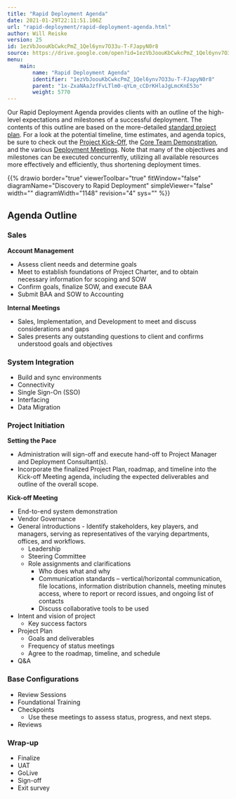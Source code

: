 ```yaml
---
title: "Rapid Deployment Agenda"
date: 2021-01-29T22:11:51.106Z
url: "rapid-deployment/rapid-deployment-agenda.html"
author: Will Reiske
version: 25
id: 1ezVbJoouKbCwkcPmZ_1Qel6ynv7O33u-T-FJapyN0r8
source: https://drive.google.com/open?id=1ezVbJoouKbCwkcPmZ_1Qel6ynv7O33u-T-FJapyN0r8
menu:
    main:
        name: "Rapid Deployment Agenda"
        identifier: "1ezVbJoouKbCwkcPmZ_1Qel6ynv7O33u-T-FJapyN0r8"
        parent: "1x-ZxaNAaJzfFvLTlm0-qYLm_cCDrKHlaJgLmcKnE53o"
        weight: 5770
---
```

Our Rapid Deployment Agenda provides clients with an outline of the high-level expectations and milestones of a successful deployment. The contents of this outline are based on the more-detailed [standard project plan](rapid-deployment-project-outline.html). For a look at the potential timeline, time estimates, and agenda topics, be sure to check out the [Project Kick-Off](rapid-deployment-agenda/project-kick-off-meeting.html), the [Core Team Demonstration](rapid-deployment-agenda/high-level-demonstration-for-core-team.html), and the various [Deployment Meetings](rapid-deployment-agenda/deployment-planning.html). Note that many of the objectives and milestones can be executed concurrently, utilizing all available resources more effectively and efficiently, thus shortening deployment times.



{{% drawio border="true" viewerToolbar="true" fitWindow="false" diagramName="Discovery to Rapid Deployment" simpleViewer="false" width="" diagramWidth="1148" revision="4" sys="" %}}

## Agenda Outline

### Sales

**Account Management**

* Assess client needs and determine goals
* Meet to establish foundations of Project Charter, and to obtain necessary information for scoping and SOW
* Confirm goals, finalize SOW, and execute BAA
* Submit BAA and SOW to Accounting

**Internal Meetings**

* Sales, Implementation, and Development to meet and discuss considerations and gaps
* Sales presents any outstanding questions to client and confirms understood goals and objectives

### System Integration

* Build and sync environments
* Connectivity
* Single Sign-On (SSO)
* Interfacing
* Data Migration

### Project Initiation

**Setting the Pace**

* Administration will sign-off and execute hand-off to Project Manager and Deployment Consultant(s).
* Incorporate the finalized Project Plan, roadmap, and timeline into the Kick-off Meeting agenda, including the expected deliverables and outline of the overall scope.

**Kick-off Meeting**

* End-to-end system demonstration
* Vendor Governance
* General introductions - Identify stakeholders, key players, and managers, serving as representatives of the varying departments, offices, and workflows.
    * Leadership
    * Steering Committee
    * Role assignments and clarifications
        * Who does what and why
        * Communication standards – vertical/horizontal communication, file locations, information distribution channels, meeting minutes access, where to report or record issues, and ongoing list of contacts
        * Discuss collaborative tools to be used
* Intent and vision of project
    * Key success factors
* Project Plan
    * Goals and deliverables
    * Frequency of status meetings
    * Agree to the roadmap, timeline, and schedule
* Q&A

### Base Configurations

* Review Sessions
* Foundational Training
* Checkpoints
    * Use these meetings to assess status, progress, and next steps.
* Reviews

### Wrap-up

* Finalize
* UAT
* GoLive
* Sign-off
* Exit survey
